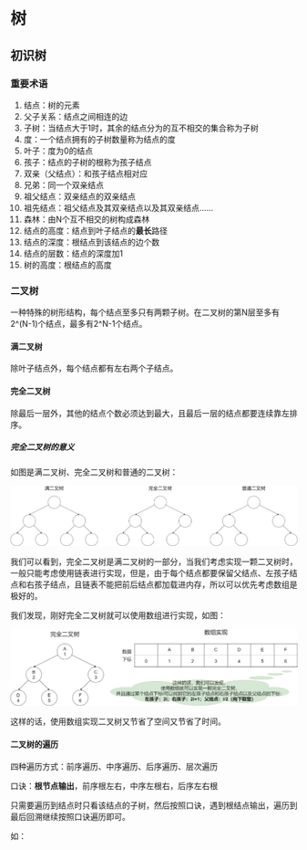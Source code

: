 # 树

## 初识树

### 重要术语

1. 结点：树的元素
2. 父子关系：结点之间相连的边
3. 子树：当结点大于1时，其余的结点分为的互不相交的集合称为子树
4. 度：一个结点拥有的子树数量称为结点的度
5. 叶子：度为0的结点
6. 孩子：结点的子树的根称为孩子结点
7. 双亲（父结点）：和孩子结点相对应
8. 兄弟：同一个双亲结点
9. 祖父结点：双亲结点的双亲结点
10. 祖先结点：祖父结点及其双亲结点以及其双亲结点……
11. 森林：由N个互不相交的树构成森林
12. 结点的高度：结点到叶子结点的**最长**路径
13. 结点的深度：根结点到该结点的边个数
14. 结点的层数：结点的深度加1
15. 树的高度：根结点的高度

### 二叉树

一种特殊的树形结构，每个结点至多只有两颗子树。在二叉树的第N层至多有2^(N-1)个结点，最多有2^N-1个结点。

#### 满二叉树

除叶子结点外，每个结点都有左右两个子结点。

#### 完全二叉树

除最后一层外，其他的结点个数必须达到最大，且最后一层的结点都要连续靠左排序。

##### 完全二叉树的意义

如图是满二叉树、完全二叉树和普通的二叉树：

![二叉树](二叉树.png)

我们可以看到，完全二叉树是满二叉树的一部分，当我们考虑实现一颗二叉树时，一般只能考虑使用链表进行实现，但是，由于每个结点都要保留父结点、左孩子结点和右孩子结点，且链表不能把前后结点都加载进内存，所以可以优先考虑数组是极好的。

我们发现，刚好完全二叉树就可以使用数组进行实现，如图：

![数组实现完全二叉树](数组实现完全二叉树.png)

这样的话，使用数组实现二叉树又节省了空间又节省了时间。

#### 二叉树的遍历

四种遍历方式：前序遍历、中序遍历、后序遍历、层次遍历

口诀：**根节点输出**，前序根左右，中序左根右，后序左右根

只需要遍历到结点时只看该结点的子树，然后按照口诀，遇到根结点输出，遍历到最后回溯继续按照口诀遍历即可。

如：